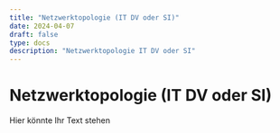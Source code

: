 ```yaml
---
title: "Netzwerktopologie (IT DV oder SI)"
date: 2024-04-07
draft: false
type: docs
description: "Netzwerktopologie IT DV oder SI"
---
```


# Netzwerktopologie (IT DV oder SI)

Hier könnte Ihr Text stehen
